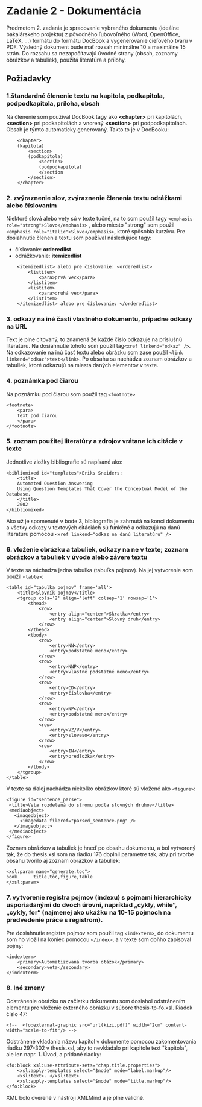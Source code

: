
# Zadanie 2 - Dokumentácia

Predmetom 2. zadania je spracovanie vybraného dokumentu (ideálne bakalárskeho projektu) z pôvodného ľubovoľného (Word, OpenOffice, LaTeX, …) formátu do formátu DocBook a vygenerovanie cieľového tvaru v PDF. Výsledný dokument bude mať rozsah minimálne 10 a maximálne 15 strán. Do rozsahu sa nezapočítavajú úvodné strany (obsah, zoznamy obrázkov a tabuliek), použitá literatúra a prílohy.


## Požiadavky

### 1.štandardné členenie textu na kapitola, podkapitola, podpodkapitola, príloha, obsah
	

Na členenie som používal DocBook tagy ako **&lt;chapter&gt;** pri kapitolách, <b>&lt;section&gt;</b> pri podkapitolách a vnorený  <b>&lt;section&gt;</b> pri podpodkapitolách. Obsah je týmto automaticky generovaný. Takto to je v DocBooku:
```
	<chapter>
	(kapitola)
		<section>
		(podkapitola)
			<section>
			(podpodkapitola)
			</section
		</section>
	</chapter>
```


### 2. zvýraznenie slov, zvýraznenie členenia textu odrážkami alebo číslovaním

	
Niektoré slová alebo vety sú v texte tučné, na to som použil tagy ```<emphasis role="strong">Slovo</emphasis>``` , alebo miesto "strong" som použil ```<emphasis role="italic">Slovo</emphasis>```, ktoré spôsobia kurzívu. Pre dosiahnutie členenia textu som používal následujúce tagy:
* číslovanie: **orderedlist**
* odrážkovanie: **itemizedlist**


```
	<itemizedlist> alebo pre číslovanie: <orderedlist>
		<listitem>
			<para>prvá vec</para>
		</listitem>
		<listitem>
			<para>druhá vec</para>
		</listitem>
	</itemizedlist> alebo pre číslovanie: </orderedlist>
```
	
	
### 3. odkazy na iné časti vlastného dokumentu, prípadne odkazy na URL
	
Text je plne citovaný, to znamená že každé číslo odkazuje na príslušnú literatúru. Na dosiahnutie tohoto som použil tag```<xref linkend="odkaz" />```. Na odkazovanie na inú časť textu alebo obrázku som zase použil 
```<link linkend="odkaz">text</link>```. Po obsahu sa nachádza zoznam obrázkov a tabuliek, ktoré odkazujú na miesta daných elementov v texte.

### 4. poznámka pod čiarou

Na poznámku pod čiarou som použil tag ```<footnote>```
```
<footnote>
	<para>
	Text pod čiarou
	</para>
</footnote>
```
	
	

### 5. zoznam použitej literatúry a zdrojov vrátane ich citácie v texte

Jednotlive zložky bibliografie sú napísané ako:
```
<bibliomixed id="templates">Eriks Sneiders: 
	<title>
	Automated Question Answering 
	Using Question Templates That Cover the Conceptual Model of the Database.
	</title> 
	2002
</bibliomixed>
```

Ako už je spomenuté v bode 3, bibliografia je zahrnutá na konci dokumentu a všetky odkazy v textových citáciách sú funkčné a odkazujú na danú literatúru pomocou ```<xref linkend="odkaz na danú literatúru" />```

### 6. vloženie obrázku a tabuliek, odkazy na ne v texte; zoznam obrázkov a tabuliek v úvode alebo závere textu

V texte sa náchadza jedna tabuľka (tabuľka pojmov). Na jej vytvorenie som použil ```<table>```:
```
<table id="tabulka_pojmov" frame='all'>
	<title>Slovník pojmov</title>
	<tgroup cols='2' align='left' colsep='1' rowsep='1'>
		<thead>
			<row>
  				<entry align="center">Skratka</entry>
  				<entry align="center">Slovný druh</entry>
			</row>
		</thead>
		<tbody>
			<row>
  				<entry>NN</entry>
  				<entry>podstatné meno</entry>
			</row>
			<row>
  				<entry>NNP</entry>
  				<entry>vlastné podstatné meno</entry>
			</row>
			<row>
  				<entry>CD</entry>
  				<entry>číslovka</entry>
			</row>
			<row>
  				<entry>NP</entry>
  				<entry>podstatné meno</entry>
			</row>
			<row>
  				<entry>VZ/V</entry>
  				<entry>sloveso</entry>
			</row>
			<row>
  				<entry>IN</entry>
  				<entry>predložka</entry>
			</row>
		</tbody>
	</tgroup>
</table> 
```
 V texte sa ďalej nachádza niekoľko obrázkov ktoré sú vložené ako ```<figure>```:
 ```	
 <figure id="sentence_parse">
  <title>Veta rozdelená do stromu podľa slovných druhov</title>
  <mediaobject>
    <imageobject>
      <imagedata fileref="parsed_sentence.png" />
    </imageobject>
  </mediaobject>
</figure>
```
Zoznam obrázkov a tabuliek je hneď po obsahu dokumentu, a bol vytvorený tak, že do thesis.xsl som na riadku 176 doplnil parametre tak, aby pri tvorbe obsahu tvorilo aj zoznam obrázkov a tabuliek:
```
<xsl:param name="generate.toc">
book      title,toc,figure,table 
</xsl:param>
```


### 7. vytvorenie registra pojmov (indexu) s pojmami hierarchicky usporiadanými do dvoch úrovni, napríklad „cykly, while“, „cykly, for“ (najmenej ako ukážku na 10-15 pojmoch na predvedenie práce s registrom).

Pre dosiahnutie registra pojmov som použil tag ```<indexterm>```, do dokumentu som ho vložil na koniec pomocou ```</index>```, a v texte som doňho zapisoval pojmy:
```	
<indexterm>
	<primary>Automatizovaná tvorba otázok</primary>
	<secondary>veta</secondary>
</indexterm>
```


### 8. Iné zmeny

Odstránenie obrázku na začiatku dokumentu som dosiahol odstránením elementu pre vloženie externého obrázku v súbore thesis-tp-fo.xsl. Riadok číslo 47:
```
<!--  <fo:external-graphic src="url(kizi.pdf)" width="2cm" content-width="scale-to-fit"/> -->
```
 
 Odstránené vkladania názvu kapitol v dokumente pomocou zakomentovania riadku 297-302 v thesis.xsl, aby to nevkládalo pri kapitole text "kapitola", ale len napr. 1. Úvod, a pridané riadky:
```
<fo:block xsl:use-attribute-sets="chap.title.properties">
    <xsl:apply-templates select="$node" mode="label.markup"/>
    <xsl:text>. </xsl:text>
    <xsl:apply-templates select="$node" mode="title.markup"/>
</fo:block>
```

XML bolo overené v nástroji XMLMind a je plne validné.
